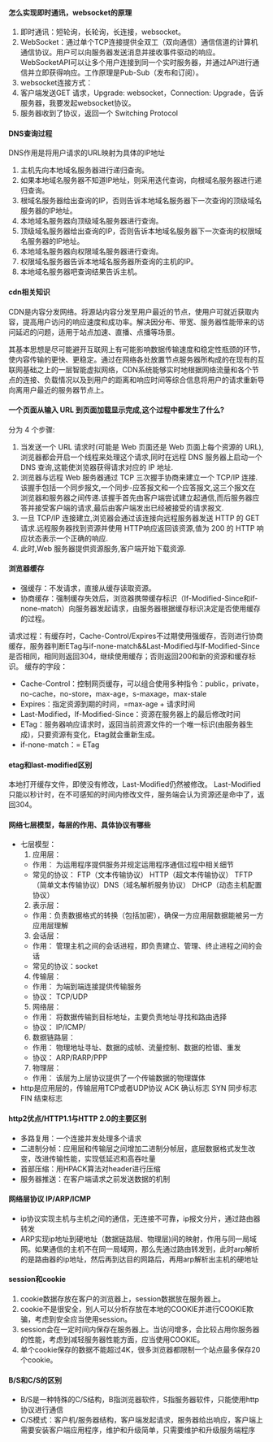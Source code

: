 
#### 怎么实现即时通讯，websocket的原理
1. 即时通讯：短轮询，长轮询，长连接，websocket。
2. WebSocket：通过单个TCP连接提供全双工（双向通信）通信信道的计算机通信协议。用户可以向服务器发送消息并接收事件驱动的响应。WebSocketAPI可以让多个用户连接到同一个实时服务器，并通过API进行通信并立即获得响应。工作原理是Pub-Sub（发布和订阅）。
3. websocket连接方式：
  1. 客户端发送GET 请求，Upgrade: websocket，Connection: Upgrade，告诉服务器，我要发起websocket协议。
  2. 服务器收到了协议，返回一个 Switching Protocol

#### DNS查询过程

  DNS作用是将用户请求的URL映射为具体的IP地址

1. 主机先向本地域名服务器进行递归查询。
2. 如果本地域名服务器不知道IP地址，则采用迭代查询，向根域名服务器进行递归查询。
3. 根域名服务器给出查询的IP，否则告诉本地域名服务器下一次查询的顶级域名服务器的IP地址。
4. 本地域名服务器向顶级域名服务器进行查询。
5. 顶级域名服务器给出查询的IP，否则告诉本地域名服务器下一次查询的权限域名服务器的IP地址。
6. 本地域名服务器向权限域名服务器进行查询。
7. 权限域名服务器告诉本地域名服务器所查询的主机的IP。
8. 本地域名服务器吧查询结果告诉主机。

#### cdn相关知识
CDN是内容分发网络。将源站内容分发至用户最近的节点，使用户可就近获取内容，提高用户访问的响应速度和成功率。解决因分布、带宽、服务器性能带来的访问延迟的问题，适用于站点加速、直播、点播等场景。

其基本思想是尽可能避开互联网上有可能影响数据传输速度和稳定性瓶颈的环节，使内容传输的更快、更稳定。通过在网络各处放置节点服务器所构成的在现有的互联网基础之上的一层智能虚拟网络，CDN系统能够实时地根据网络流量和各个节点的连接、负载情况以及到用户的距离和响应时间等综合信息将用户的请求重新导向离用户最近的服务器节点上。

#### 一个页面从输入 URL 到页面加载显示完成,这个过程中都发生了什么?
分为 4 个步骤:
1. 当发送一个 URL 请求时(可能是 Web 页面还是 Web 页面上每个资源的 URL),浏览器都会开启一个线程来处理这个请求,同时在远程 DNS 服务器上启动一个 DNS 查询,这能使浏览器获得请求对应的 IP 地址.
2. 浏览器与远程 Web 服务器通过 TCP 三次握手协商来建立一个 TCP/IP 连接.该握手包括一个同步报文,一个同步-应答报文和一个应答报文,这三个报文在 浏览器和服务器之间传递.该握手首先由客户端尝试建立起通信,而后服务器应答并接受客户端的请求,最后由客户端发出已经被接受的请求报文.
3. 一旦 TCP/IP 连接建立,浏览器会通过该连接向远程服务器发送 HTTP 的 GET 请求.远程服务器找到资源并使用 HTTP响应返回该资源,值为 200 的 HTTP 响应状态表示一个正确的响应.
4. 此时,Web 服务器提供资源服务,客户端开始下载资源.

#### 浏览器缓存
 - 强缓存：不发请求，直接从缓存读取资源。
 - 协商缓存：强制缓存失效后，浏览器携带缓存标识（If-Modified-Since和if-none-match）向服务器发起请求，由服务器根据缓存标识决定是否使用缓存的过程。

请求过程：有缓存时，Cache-Control/Expires不过期使用强缓存，否则进行协商缓存，服务器判断ETag与if-none-match&&Last-Modified与If-Modified-Since是否相同，相同则返回304，继续使用缓存；否则返回200和新的资源和缓存标识。
缓存的字段：
 - Cache-Control：控制网页缓存，可以组合使用多种指令：public，private，no-cache，no-store，max-age，s-maxage，max-stale
 - Expires：指定资源到期的时间，=max-age + 请求时间
 - Last-Modified，If-Modified-Since：资源在服务器上的最后修改时间
 - ETag：服务器响应请求时，返回当前资源文件的一个唯一标识(由服务器生成)，只要资源有变化，Etag就会重新生成。
 - if-none-match：= ETag

#### etag和last-modified区别
本地打开缓存文件，即使没有修改，Last-Modified仍然被修改。
Last-Modified 只能以秒计时，在不可感知的时间内修改文件，服务端会认为资源还是命中了，返回304。

#### 网络七层模型，每层的作用、具体协议有哪些
- 七层模型：
  1. 应用层：
    - 作用： 为运用程序提供服务并规定运用程序通信过程中相关细节
    - 常见的协议： FTP（文本传输协议） HTTP（超文本传输协议） TFTP（简单文本传输协议）DNS（域名解析服务协议） DHCP（动态主机配置协议）
  2. 表示层：
    - 作用：负责数据格式的转换（包括加密），确保一方应用层数据能被另一方应用层理解
  3. 会话层：
    - 作用： 管理主机之间的会话进程，即负责建立、管理、终止进程之间的会话
    - 常见的协议：socket
  4. 传输层：
    - 作用： 为端到端连接提供传输服务
    - 协议： TCP/UDP
  5. 网络层：
    - 作用： 将数据传输到目标地址，主要负责地址寻找和路由选择
    - 协议： IP/ICMP/
  6. 数据链路层：
    - 作用： 物理地址寻址、数据的成帧、流量控制、数据的检错、重发
    - 协议： ARP/RARP/PPP 
  7. 物理层：
    - 作用： 该层为上层协议提供了一个传输数据的物理媒体
- http是应用层的，传输层用TCP或者UDP协议
ACK 确认标志  SYN 同步标志 FIN 结束标志

#### http2优点/HTTP1.1与HTTP 2.0的主要区别
- 多路复用：一个连接并发处理多个请求
- 二进制分帧：应用层和传输层之间增加二进制分帧层，底层数据格式发生改变，改进传输性能，实现低延迟和高吞吐量
- 首部压缩：用HPACK算法对header进行压缩
- 服务器推送：在客户端请求之前发送数据的机制

#### 网络层协议 IP/ARP/ICMP
  - ip协议实现主机与主机之间的通信，无连接不可靠，ip报文分片，通过路由器转发
  - ARP实现ip地址到硬地址（数据链路层、物理层)间的映射，作用与同一局域网。如果通信的主机不在同一局域网，那么先通过路由转发到，此时arp解析的是路由器的ip地址，然后再到达目的网路后，再用arp解析出主机的硬地址

#### session和cookie
1. cookie数据存放在客户的浏览器上，session数据放在服务器上。
2. cookie不是很安全，别人可以分析存放在本地的COOKIE并进行COOKIE欺骗，考虑到安全应当使用session。
3. session会在一定时间内保存在服务器上。当访问增多，会比较占用你服务器的性能，考虑到减轻服务器性能方面，应当使用COOKIE。
4. 单个cookie保存的数据不能超过4K，很多浏览器都限制一个站点最多保存20个cookie。

####  B/S和C/S的区别
- B/S是一种特殊的C/S结构，B指浏览器软件，S指服务器软件，只能使用http协议进行通信
- C/S模式：客户机/服务器结构，客户端发起请求，服务器给出响应，客户端上需要安装客户端应用程序，维护和升级简单，只需要维护和升级服务端程序
